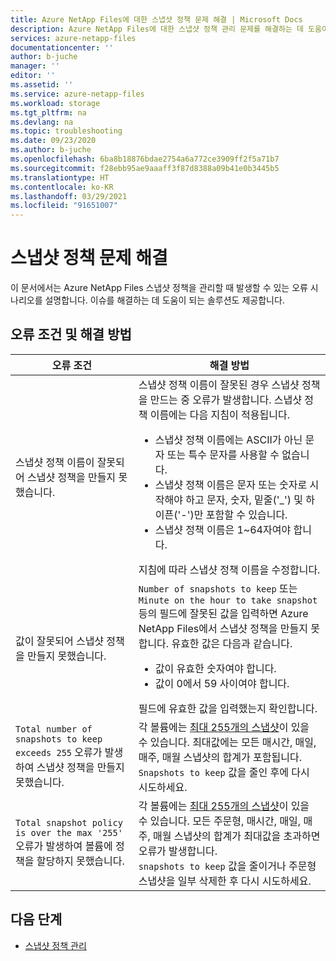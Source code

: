 ```yaml
---
title: Azure NetApp Files에 대한 스냅샷 정책 문제 해결 | Microsoft Docs
description: Azure NetApp Files에 대한 스냅샷 정책 관리 문제를 해결하는 데 도움이 되는 오류 메시지 및 해결 방법을 설명합니다.
services: azure-netapp-files
documentationcenter: ''
author: b-juche
manager: ''
editor: ''
ms.assetid: ''
ms.service: azure-netapp-files
ms.workload: storage
ms.tgt_pltfrm: na
ms.devlang: na
ms.topic: troubleshooting
ms.date: 09/23/2020
ms.author: b-juche
ms.openlocfilehash: 6ba8b18876bdae2754a6a772ce3909ff2f5a71b7
ms.sourcegitcommit: f28ebb95ae9aaaff3f87d8388a09b41e0b3445b5
ms.translationtype: HT
ms.contentlocale: ko-KR
ms.lasthandoff: 03/29/2021
ms.locfileid: "91651007"
---
```

# <a name="troubleshoot-snapshot-policies"></a>스냅샷 정책 문제 해결

이 문서에서는 Azure NetApp Files 스냅샷 정책을 관리할 때 발생할 수 있는 오류 시나리오를 설명합니다. 이슈를 해결하는 데 도움이 되는 솔루션도 제공합니다.

## <a name="error-conditions-and-resolutions"></a>오류 조건 및 해결 방법 

|     오류 조건    |     해결 방법    |
|-|-|
| 스냅샷 정책 이름이 잘못되어 스냅샷 정책을 만들지 못했습니다. | 스냅샷 정책 이름이 잘못된 경우 스냅샷 정책을 만드는 중 오류가 발생합니다. 스냅샷 정책 이름에는 다음 지침이 적용됩니다.  <ul><li> 스냅샷 정책 이름에는 ASCII가 아닌 문자 또는 특수 문자를 사용할 수 없습니다. </li> <li> 스냅샷 정책 이름은 문자 또는 숫자로 시작해야 하고 문자, 숫자, 밑줄('_') 및 하이픈('-')만 포함할 수 있습니다. </li> <li> 스냅샷 정책 이름은 1~64자여야 합니다.  </li></ul> 지침에 따라 스냅샷 정책 이름을 수정합니다.  |
| 값이 잘못되어 스냅샷 정책을 만들지 못했습니다. | `Number of snapshots to keep` 또는 `Minute on the hour to take snapshot` 등의 필드에 잘못된 값을 입력하면 Azure NetApp Files에서 스냅샷 정책을 만들지 못합니다. 유효한 값은 다음과 같습니다.  <ul><li>값이 유효한 숫자여야 합니다.</li> <li>값이 0에서 59 사이여야 합니다.</li></ul> 필드에 유효한 값을 입력했는지 확인합니다. | 
| `Total number of snapshots to keep exceeds 255` 오류가 발생하여 스냅샷 정책을 만들지 못했습니다. | 각 볼륨에는 [최대 255개의 스냅샷](azure-netapp-files-resource-limits.md)이 있을 수 있습니다. 최대값에는 모든 매시간, 매일, 매주, 매월 스냅샷의 합계가 포함됩니다. <br> `Snapshots to keep` 값을 줄인 후에 다시 시도하세요. |
| `Total snapshot policy is over the max '255'` 오류가 발생하여 볼륨에 정책을 할당하지 못했습니다. | 각 볼륨에는 [최대 255개의 스냅샷](azure-netapp-files-resource-limits.md)이 있을 수 있습니다. 모든 주문형, 매시간, 매일, 매주, 매월 스냅샷의 합계가 최대값을 초과하면 오류가 발생합니다. <br> `snapshots to keep` 값을 줄이거나 주문형 스냅샷을 일부 삭제한 후 다시 시도하세요. | 

## <a name="next-steps"></a>다음 단계  

* [스냅샷 정책 관리](azure-netapp-files-manage-snapshots.md#manage-snapshot-policies)

